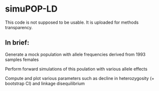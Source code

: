 # simuPOP-LD

This code is not supposed to be usable. It is uploaded for methods transparency.

## In brief:

Generate a mock population with allele frequencies derived from 1993 samples females

Perform forward simulations of this poulation with various allele effects

Compute and plot various parameters such as decline in heterozygosity (+ bootstrap CI) and linkage disequilibrium
